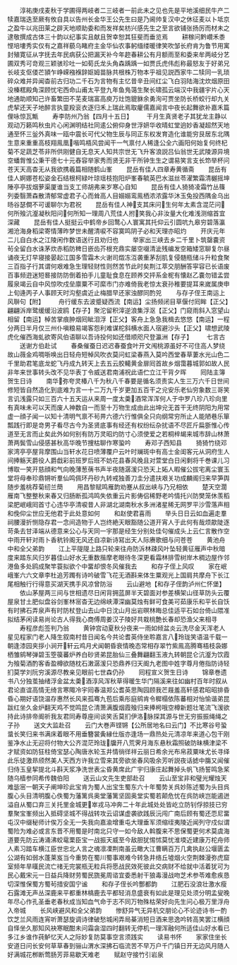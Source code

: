 <!-- { "loadSidebar": true } -->
　　淳祐庚戌麦秋于学圃得两岐者二三岐者一前此未之见也先是平地溪细民牛产二犊嘉瑞迭至厥有攸自具以告州长金华王公先生曰是乃阃帅复汉中之休征麦以卜坻京之盈牛以兆田莱之辟天地顺助委和而发祥矣枋兴感先生之至言欲铺张扬厉而材未之逮敬撰成古体三十韵以纪事实且献且贺幸恕其狂斐而垂览焉
　　耕稼问黔巑禾黍悭培塿秀实仅有之嘉祥藐乌睹府主金华仙农事躬缅缕暖律笑吹邹长府肯为鲁节用寓封殖寛征从字抚去年民病获公把漏天补今年趂春耕公有月额雨至和委来牟两岐分艺圃双秀可竒观三颖骇珍吐一如荀氏龙头角森踽踽一如贾氏虎伟彪称最怒友于好弟兄长岐支伛偻芒頴乍峥嵘襁褓辞妪姆苗脉共根株万物本乎祖见説西家牛二犊同一乳琐碎众难并异闻杳前古归功二千石为言物有主忆昔辛丑间红尘飞白羽陆海沈炊烟原田没榛楛殿角深顾忧宅西命山甫太平登九年鱼鳬蔼生聚长啸孤云端汉中我疆宇片心天地通助顺知己许畜繁田不芜麦瑞富高庾万灶饱貔貅余勇洵可贾坐防长桥蛟行却九关虎挈还天子地醉言执童羖衮衣逐归禾上瑞此焉取癯儒嘉闻言中夜长起舞欲补嘉禾篇俚咏惊瓦甒
　　寿李防州乃翁【四月十五日】
　　干月生真贤老子其犹龙主静以观动万籁鸣秋虫片心闲渊明结社同逺公俯仰身世浮妍华收晴虹堂逈妙香凝超然天地通至怀三釡外真味一瓯中震长可代父物生辰与同正东权发育造化谁能穷艮居东北隅生意来重重高枝翔鳯凰喈鸣梧风尝闻干一气禀付人稀逢公全六画阳何始复何终杞菊不足蔬芝苓非所供刚健自无息天人知共宗世无飞升客浪説吕仙翁世无武陵源异境空蟠胷惟公秉干德七十元舂容举家秀而贤无非干所钟生生之谓易笑言支长笻举杯问苍天天高杳无从我欲携羲篇相随鹤山峯
　　昆岳有佳人四章寿黄循斋
　　昆岳有佳人婀娜苍松姿金石结根柯緑叶琼瑶枝抱阳炉峯春毓英巴水滋丝苓濯繁霜清樾摇坤陲亭亭拔烟萝渠厦谁当支工师胡弗来岁寒心自知
　　昆岳有佳人猗猗凌霜竹丛篠列委翳萧森散清郁常虚君子心而耸高人目嫋嫋鸾鳯栖浓浓露华沐玉兔投西隅金乌出旸谷瑟僴不可谖聊尔为君祝
　　昆岳有佳人神支其床问生何年太素含混茫问何所飱沆瀣凝秋阳问何所知一理周八荒佳人拊笑我心非汝量大化难浅测缩首宜深藏
　　昆岳有佳人挺挺云中鹤帝乡回鹜心人寰寓其托仰云引圆吭九皋穷碧落瀛湘沧海身稻梁寄情薄昨梦世未醒清唳不容寞鸣阴子必和天理亦昭灼
　　开庆元年二儿自白水之江陵闲作数语送行且劝归也
　　举家出三峡去乡二千里卜筑罄嚢资茍全留白水诛茅炊赤稻防稗日嵌齿芥根充鼎实屡空啜清泚残编发空箱矮窓聊复尔昼诵夜无灯早寝接晏起江国多雪霜木火谢司燬冻沍袭重茅刮肌复侵髄瓶储斗升粒食聚三百指子行其谓何艰难急生理轻财性则然苦节此时矣荆江萃交朋酬答寜容已长语废百事频逰迷短晷接防防倒着拍手儿童耻食息在顾养交抨系金柅有懐赵乙嚢勿错孟尝履泉竭云自中风惊吹戍垒廪粟不可縻市门亦难倚我老惊太衰孙稚要提耳来嵗属庚申上旬逄丙子人事顾天时沟壑虞近止梅腊早还家浊醪同酌兕
　　与存子侄王南运上风聨句【附】
　　舟行缓东去波蹙疑西流【南运】尘扬频闭目草偃付囘眸【正父】翩翩泝岸鹭缓缓沿波鸥【存子】聚沱留积滓逆浪集浮沤【正父】门窥雨斜入窓望山相留【南运】棹苦掌痕肿烟囘眦泪浮【正父】客舟上急急我楫去悠悠【南运】一程分两日半月仅三州仆嗔粮易竭客怨利难谋柁斜横水面人宿避沙头【正父】啸想武陵虎化催西海虬欲寄风伯语聊以吾诗投何如还借顺咫尺登瀛洲【存子】
　　七言古
　　送谢方伯赴试
　　春桑催蚕日迟迟春蚕食叶开文闱桃源虽好不可住高人梦绕故山薇金鸡啁哳唤出日轻舟短棹风吹衣莫问虹梁春燕入莫吟西堂春草萋水光山色二千里助君笔底龙蛇飞丹成九转天上去五云胶轕黄金扉囘首故乡烟霭暮城郭如故人民非年来世事转头改不见华表丁令威送君南浦祝此语伫立江干背夕晖
　　囘陆主簿贺生日诗
　　南华弥夸灵椿八千为秋八千春要是循名须责实人生三万六千日世间修短皆自然造化到底难为言一十二万九千岁更加五百干之兊安乐老仙穷象数三哥笑言讥浅露只如三百六十五天运从来周一度太羮酒常浑浑何人于中罗八珍八珍向里有真味未可以天而废人神数自一而至十万物生成由此出坤兊无首干无终阴阳为用常虚一顔子闻一以知十清明气禀不茍畀六德六行惟俱全只向纲常穷所止人能陋巷乐箪瓢践行即是竒男子看尽古今为圣贤底事有经还有权纷纭杂扰语不尽匠斤扁斵惟心传道至无言而止矣此外如何别有防万灵昭灼防寸心须使爱之若桐梓朅来城市辞山林萧萧两鬓雪山侵感甚秋高华晚节捜枯聊作寒蛩吟
　　寿邓子西知县
　　猗猗竹绕邓家湾亭亭屋背摩围山当轩水花日喷薄覆户云叶时斓斑中有高士金闺客元从洞府生人间捧觞天爵役人爵戱彩前班罗后班不妨花县春风晚且对萱堂白日闲剩将千巻课儿习博取一笑开慈顔和气向晚薄葱蒨书声半夜随潺湲只恐天上妬人暇催公拔宅离尘寰玉堂将母奉珍鼎锵听羣仙鸣佩环丹砂九转戒独善刀圭分遣扶艰关功成麟阁归来早笋舆随步羞桃荐菊纫兰蕳
　　用昌黎赋鸣雁韵劝蹇从叔出峡与乃兄相依
　　楚天空濶雁南飞整整秋来春又归肠断孤鸿鸣失依重云片影俦侣稀野老吟情托兴防樊笼休羡稻梁肥岷峨囘首寸心违华亭清唳昔人非湖北湖南秋水多洲渚星稀无网罗平沙雪落声相和俛仰尘世应无他君于此处意如何
　　和赵使君喜雨
　　举头日日云如血遍走羣祠腰漫折恻隐存君一念间造物于人岂终絶天眼豁随公道开宵人于此何有哉烦歊陡逐苛条去甘泽端从德意来公心与天同一宇那是经生分别处佳句催成头上云仁言散作空中雨开轩对雨卜香秔铃阁无风还自凉新诗冩出天人际赓歌细与问苍苍
　　黄池舟中和全父弟韵
　　江上平隄隄上路只轮来往舟防泝林疎风叶坠轻黄征雁声中秋暗度来踏东风归岁暮佳山好水无重数揩摩老眼待冬深更看霜林排雪树岸木稠边屋作邻港鱼多处鸥成聚竿蓑拟欲个中畱却恨冬风催我去
　　和存子侄上风叹
　　家在岷峨峯六六文章李杜追芳躅有诗吟破雪飞花无酒斟来体生粟观光上国肩共摩舟下长江尾相触行行得意买湖天携手风凉曾防浴
　　云山避地【和存子侄韵泸州仁怀堡】
　　依山茅屋两三间与世相遗尽日闲背拥蓝屏半天碧面对参差横架山径草防头云覆屋泉甘土肥似盘谷剑峯林宻杳无边绵峡潭深幽莫烛有鲜可食美可茹康乐和平长自饫有时拂石弄泉声有时防杖登山去山中日沈山月出岩暝林晦总佳适平石如台倚山隈准拟结茅闲读易尚论古人得我心商傅周姜汉子陵好共栽桃艶长春却恐渔父来相寻
　　寿程彦彪签判乃翁
　　黄钟宫动夏秋分夜来一雨如倾盆炎云洗尽金天浑老人星见程家门老人降生叙南村昔日闻名今共论耆英侍坐聆嘉言八玲珑笑语温千载一朝逢漆园夹拶小涧开轩云鸡月犬闻朝昏衰情晚态常相存翠竹紫鳯高腾骞梧枝袅娜栖雏鹓琴弹碧玉箜篌蕃炉养白砂贤弟昆胎仙三叠舞翩翻玉液九转朝昆仑沆瀣为饮霞为飱菊酒酌客香盈樽欲随枕石潄潺湲只恐鼎养归天阍九老图中姓字尊月倦指防诗轻扪莫学刘阮穷溪源尽教亲见眼前七世森仍孙
　　囘程宣义贺生日诗
　　锦章巻遗书八分独茧抽绪浮金盆太羮酒淳风浑秋草得暖生华门隔溪来往如幽村百年时叙从君论直谊高情无绮言寒陬冷宇囘春温郑公耆英思陶园顾我芒屐羞高轩感君昭昭排昏昏心期好语饶温存惠然长风来孤骞九苞后乘彤庭鹓肯令穉榻依陈蕃相对怡愉谐弟昆跋红坐久金炉翻天鸡不觉鸣昆仑清萧满腹烟霞飱归来捧枵哦空樽新题壮笔流飞湲欲持此诗排帝阍祈我友君同寿尊座间谈笑舌莫扪伊洛脉探其源与世无穷振振绳绳之子孙
　　送文大监赴召
　　云门大巻声铿锵【公所居地名曰云门】不比寒谷号蛩螀长笑归来书满床着眼不用垂簪裳夤縁仕版亦逢场一鼎热处元清凉年来道心包干刚鉴净水止无迎将付物大公齐混茫玲珑牖开八荒霁月海东悬秋霜照破防昧横津梁不才赋资如防狂柱倚宝瑟心陶唐氷轮玉井情徜徉祥云丽日希余光布帛菽粟味尤长寻绎此乐徒激昻颀然美人天西方许我立雪来其旁欲坐春风吸余芳听説夜话摅中膓又闻催归侍玉皇挈提北斗斟天浆净洗世表尘昏黄席此广宇归康庄起舞掉头帆飞扬誓鸣急桨随乌樯参同希传魏伯阳
　　送云山文先生吏部赴召
　　云山至宝非和璧光耀烛天难毖宻一朝天子阐坤珍此宝肯为蜀人出宝生蜀东六十年蜀势关呉妙陈述蜀为头目呉腹心头目清明腹心佚蜀为藩篱呉奥堂藩篱坚固奥堂实蜀若颠危忧在呉防峡岂能遏迸溢自从蜀口弃三关托里金城更崒戎马冲奔二十年此城处处皆屹立防钊俘掠技已穷羣聚宝峯频出入抵碍坚城不得战转攻云诏谋虚袭欲践辰沅闯广南后顾有蜀还恧尼畱屯汉中缀秘师计俟万全无一失我向嘉渝增重屯大理垂军须缩绖夷陵近闻列守戍似谓蜀险为难必或言东晋不用蜀是时南北只守一如今敌人斡腹来不思保蜀更何术莫虞海道要先防云涛涌沸蛟鼋栗臣宝一战振天威至今敌胆犹惕怵莫忧淮堧近建康万柁舟师人素习踏车横江臣世忠北人言之魂凛凓荆南虽云瞰大江曹瞒百万几禽执赵公堰匮孟公湖有如弱水蓬莱岌当今重势在蜀川蜀事艰难今转急井络丘墟烟火空荆棘漫弥虎窟室频年旱暵民流亡禇无完裳瓶无粒兵将愿战民效死彼此交病财不给就中活着犹可为民心戴宋元一日益兵降财劳蜀民旒冕周谘宜委悉射干狼毒漫战吻芝术参苓难愈疾恳切深惟保蜀方蜀茍措安国宁谧
　　和存子侄长吟酆都韵
　　江肥石没浪壮激水瘦石露滩无声丛深鹿来平都重林槁鹿去平都轻消息盛衰有如此是理见处须分明孟叟晚年尽心作孔圣垂老春秋成当知血气命于志不同万物殊枯荣好向先生问心极万里浮舟入帝城
　　长风峡避风和全父弟韵
　　惨舒异气无异机交朋论心不论迹诗书一酌饮芝兰风雨连宵听萧瑟旋调诗律破愁城闲弄局棊消短日酒来思逸吟转高笑罢江横顔自怿坐久那知风袂寒眠酣未问霜衾湿四时翻转无停机一理浑融何所适佳山好水看已多江乡谁作莼鲈忆天人之际妙复防莫事空言须践实
　　读易书怀
　　家家住坐长安道日问长安何草草春到骊山渭水深拂石临流苦不早万户千门镇日开无边风月随人好满城花栁断莺肠芳菲易歇天难老
　　赋赵守接竹引岩泉
